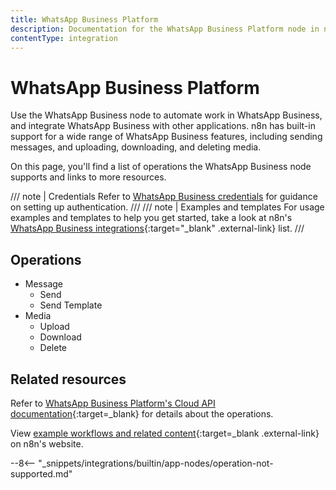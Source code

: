 ```yaml
---
title: WhatsApp Business Platform
description: Documentation for the WhatsApp Business Platform node in n8n, a workflow automation platform. Includes details of operations and configuration, and links to examples and credentials information.
contentType: integration
---
```


# WhatsApp Business Platform

Use the WhatsApp Business node to automate work in WhatsApp Business, and integrate WhatsApp Business with other applications. n8n has built-in support for a wide range of WhatsApp Business features, including sending messages, and uploading, downloading, and deleting media. 

On this page, you'll find a list of operations the WhatsApp Business node supports and links to more resources.

/// note | Credentials
Refer to [WhatsApp Business credentials](/integrations/builtin/credentials/whatsapp/) for guidance on setting up authentication. 
///
/// note | Examples and templates
For usage examples and templates to help you get started, take a look at n8n's [WhatsApp Business integrations](https://n8n.io/integrations/whatsapp-business-cloud/){:target="_blank" .external-link} list.
///
## Operations

* Message
	* Send
	* Send Template
* Media
	* Upload
	* Download
	* Delete

## Related resources

Refer to [WhatsApp Business Platform's Cloud API documentation](https://developers.facebook.com/docs/whatsapp/cloud-api){:target=_blank} for details about the operations.

View [example workflows and related content](https://n8n.io/integrations/whatsapp-business-cloud/){:target=_blank .external-link} on n8n's website.

--8<-- "_snippets/integrations/builtin/app-nodes/operation-not-supported.md"
